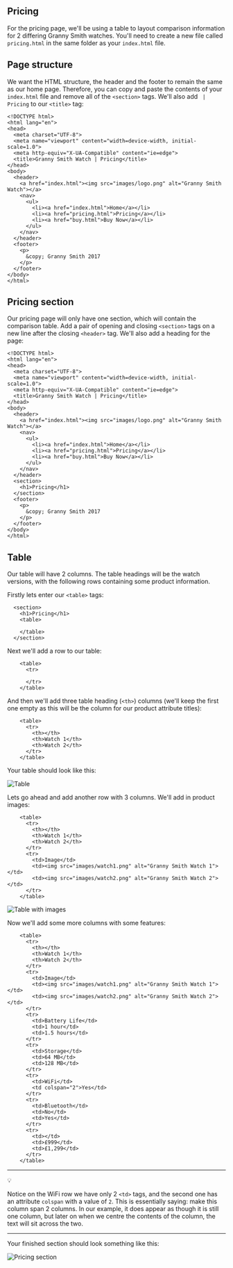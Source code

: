 Pricing
------
For the pricing page, we'll be using a table to layout comparison information for 2 differing Granny Smith watches. You'll need to create a new file called `pricing.html` in the same folder as your `index.html` file.

Page structure
------
We want the HTML structure, the header and the footer to remain the same as our home page. Therefore, you can copy and paste the contents of your `index.html` file and remove all of the `<section>` tags. We'll also add ` | Pricing` to our `<title>` tag:

```
<!DOCTYPE html>
<html lang="en">
<head>
  <meta charset="UTF-8">
  <meta name="viewport" content="width=device-width, initial-scale=1.0">
  <meta http-equiv="X-UA-Compatible" content="ie=edge">
  <title>Granny Smith Watch | Pricing</title>
</head>
<body>
  <header>
    <a href="index.html"><img src="images/logo.png" alt="Granny Smith Watch"></a>
    <nav>
      <ul>
        <li><a href="index.html">Home</a></li>
        <li><a href="pricing.html">Pricing</a></li>
        <li><a href="buy.html">Buy Now</a></li>
      </ul>
    </nav>
  </header>
  <footer>
    <p>
      &copy; Granny Smith 2017
    </p>
  </footer>
</body>
</html>
```

Pricing section
------
Our pricing page will only have one section, which will contain the comparison table. Add a pair of opening and closing `<section>` tags on a new line after the closing `<header>` tag. We'll also add a heading for the page:

```
<!DOCTYPE html>
<html lang="en">
<head>
  <meta charset="UTF-8">
  <meta name="viewport" content="width=device-width, initial-scale=1.0">
  <meta http-equiv="X-UA-Compatible" content="ie=edge">
  <title>Granny Smith Watch | Pricing</title>
</head>
<body>
  <header>
    <a href="index.html"><img src="images/logo.png" alt="Granny Smith Watch"></a>
    <nav>
      <ul>
        <li><a href="index.html">Home</a></li>
        <li><a href="pricing.html">Pricing</a></li>
        <li><a href="buy.html">Buy Now</a></li>
      </ul>
    </nav>
  </header>
  <section>
    <h1>Pricing</h1>
  </section>
  <footer>
    <p>
      &copy; Granny Smith 2017
    </p>
  </footer>
</body>
</html>
```

Table
------
Our table will have 2 columns. The table headings will be the watch versions, with the following rows containing some product information.

Firstly lets enter our `<table>` tags:

```
  <section>
    <h1>Pricing</h1>
    <table>
      
    </table>
  </section>
```

Next we'll add a row to our table:

```
    <table>
      <tr>
        
      </tr>
    </table>
```

And then we'll add three table heading (`<th>`) columns (we'll keep the first one empty as this will be the column for our product attribute titles):

```
    <table>
      <tr>
        <th></th>
        <th>Watch 1</th>
        <th>Watch 2</th>
      </tr>
    </table>
```

Your table should look like this:

![Table](https://mcr.codes/wp-content/uploads/2017/06/table.png)

Lets go ahead and add another row with 3 columns. We'll add in product images:

```
    <table>
      <tr>
        <th></th>
        <th>Watch 1</th>
        <th>Watch 2</th>
      </tr>
      <tr>
        <td>Image</td>
        <td><img src="images/watch1.png" alt="Granny Smith Watch 1"></td>
        <td><img src="images/watch2.png" alt="Granny Smith Watch 2"></td>
      </tr>
    </table>
```

![Table with images](https://mcr.codes/wp-content/uploads/2017/06/tablewimages.png)

Now we'll add some more columns with some features:

```
    <table>
      <tr>
        <th></th>
        <th>Watch 1</th>
        <th>Watch 2</th>
      </tr>
      <tr>
        <td>Image</td>
        <td><img src="images/watch1.png" alt="Granny Smith Watch 1"></td>
        <td><img src="images/watch2.png" alt="Granny Smith Watch 2"></td>
      </tr>
      <tr>
        <td>Battery Life</td>
        <td>1 hour</td>
        <td>1.5 hours</td>
      </tr>
      <tr>
        <td>Storage</td>
        <td>64 MB</td>
        <td>128 MB</td>        
      </tr>
      <tr>
        <td>WiFi</td>
        <td colspan="2">Yes</td>
      </tr>
      <tr>
        <td>Bluetooth</td>
        <td>No</td>
        <td>Yes</td>
      </tr>
      <tr>
        <td></td>
        <td>£999</td>
        <td>£1,299</td>
      </tr>
    </table>
```

***
:bulb:

Notice on the WiFi row we have only 2 `<td>` tags, and the second one has an attribute `colspan` with a value of `2`. This is essentially saying: make this column span 2 columns. In our example, it does appear as though it is still one column, but later on when we centre the contents of the column, the text will sit across the two.
***

Your finished section should look something like this:

![Pricing section](https://mcr.codes/wp-content/uploads/2017/06/table-complete.png) 